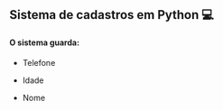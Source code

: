 ## Sistema de cadastros em Python :computer:

#### O sistema guarda: 

- Telefone 

- Idade

- Nome

  

